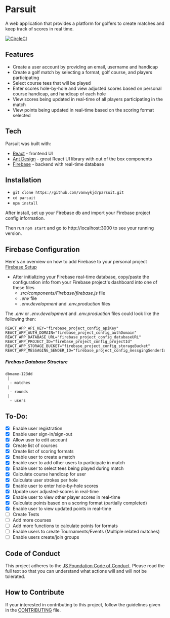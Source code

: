 # Parsuit
A web application that provides a platform for golfers to create matches and keep track of scores in real time.

[![CircleCI](https://circleci.com/gh/vanwykjd/parsuit/tree/master.svg?style=svg)](https://circleci.com/gh/vanwykjd/parsuit/tree/master)

## Features
* Create a user account by providing an email, username and handicap
* Create a golf match by selecting a format, golf course, and players participating
* Select course tees that will be played
* Enter scores hole-by-hole and view adjusted scores based on personal course handicap, and handicap of each hole
* View scores being updated in real-time of all players participating in the match
* View points being updated in real-time based on the scoring format selected


## Tech
Parsuit was built with:
* [React](https://reactjs.org/) - frontend UI
* [Ant Design](https://ant.design/docs/react/introduce) - great React UI library with out of the box components
* [Firebase](https://firebase.google.com/docs/database/web/start) - backend with real-time database

## Installation

* `git clone https://github.com/vanwykjd/parsuit.git`
* `cd parsuit`
* `npm install`

After install, set up your Firebase db and import your Firebase project config information.

Then run `npm start` and go to http://localhost:3000 to see your running version.


## Firebase Configuration
Here's an overview on how to add Firebase to your personal project [Firebase Setup](https://firebase.google.com/docs/database/web/start)

* After initializing your Firebase real-time database, copy/paste the configuration info from your Firebase project's dashboard into one of these files
  * *src/components/Firebase/firebase.js* file
  * *.env* file
  * *.env.development* and *.env.production* files

The *.env* or *.env.development* and *.env.production* files could look like the following then:

```
REACT_APP_API_KEY="firebase_project_config_apiKey"
REACT_APP_AUTH_DOMAIN="firebase_project_config_authDomain"
REACT_APP_DATABASE_URL="firebase_project_config_databaseURL"
REACT_APP_PROJECT_ID="firebase_project_config_projectId"
REACT_APP_STORAGE_BUCKET="firebase_project_config_storageBucket"
REACT_APP_MESSAGING_SENDER_ID="firebase_project_config_messgingSenderId"
```

##### Firebase Database Structure
```
dbname-123dd
 |
  - matches
 |
  - rounds
 |
  - users
```

## To-Do:
- [x] Enable user registration
- [x] Enable user sign-in/sign-out
- [x] Allow user to edit account
- [x] Create list of courses
- [x] Create list of scoring formats
- [x] Enable user to create a match
- [x] Enable user to add other users to participate in match
- [x] Enable user to select tees being played during match
- [x] Calculate course handicap for user
- [x] Calculate user strokes per hole
- [x] Enable user to enter hole-by-hole scores
- [x] Update user adjusted-scores in real-time
- [x] Enable user to view other player scores in real-time
- [x] Calculate points based on a scoring format (partially completed)
- [x] Enable user to view updated points in real-time
- [ ] Create Tests
- [ ] Add more courses
- [ ] Add more functions to calculate points for formats
- [ ] Enable users to create Tournaments/Events (Multiple related matches)
- [ ] Enable users create/join groups

## Code of Conduct
This project adheres to the [JS Foundation Code of Conduct](https://js.foundation/community/code-of-conduct). Please read the full text so that you can understand what actions will and will not be tolerated.

## How to Contribute
If your interested in contributing to this project, follow the guidelines given in the [CONTRIBUTING](https://github.com/vanwykjd/parsuit/blob/master/CONTRIBUTING.md) file.

